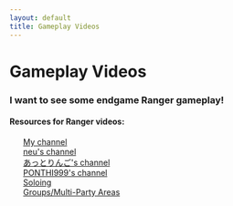 ```yaml
---
layout: default
title: Gameplay Videos
---
```

<h1 class="mt-2">Gameplay Videos</h1>
<main class="row">
	<div class="col-12">
		<h3>I want to see some endgame Ranger gameplay!</h3>
		<h4>Resources for Ranger videos:</h4>
		<ul style="list-style-type:none;">
			<li><a href="https://www.youtube.com/channel/UCxTmM-AeBI5I4RM_Z1MM7xQ">My channel</a></li>
			<li><a href="https://www.youtube.com/channel/UCG00f-R9cmJ7LM0mqz6Mpcg">neu's channel</a></li>
			<li><a href="https://www.youtube.com/channel/UCX7qvW015FYUiR7Ms6jgRdw">あっとりんご's channel</a></li>
			<li><a href="https://www.youtube.com/user/PONTHI999/search?query=RA">PONTHI999's channel</a></li>
			<li><a href="/solo-videos.html">Soloing</a></li>
			<li><a href="/mpa-group-videos.html">Groups/Multi-Party Areas</a></li>
		</ul>
	</div>
</main>